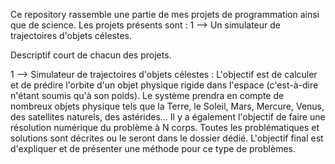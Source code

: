Ce repository rassemble une partie de mes projets de programmation ainsi que de science.
Les projets présents sont :
  1 --> Un simulateur de trajectoires d'objets célestes.

Descriptif court de chacun des projets.

1 --> Simulateur de trajectoires d'objets célestes :
  L'objectif est de calculer et de prédire l'orbite d'un objet physique rigide dans l'espace (c'est-à-dire n'étant soumis qu'à son poids).
  Le système prendra en compte de nombreux objets physique tels que la Terre, le Soleil, Mars, Mercure, Venus, des satellites naturels, des astérides...
  Il y a également l'objectif de faire une résolution numérique du problème à N corps.
  Toutes les problématiques et solutions sont décrites ou le seront dans le dossier dédié.
  L'objectif final est d'expliquer et de présenter une méthode pour ce type de problèmes.
